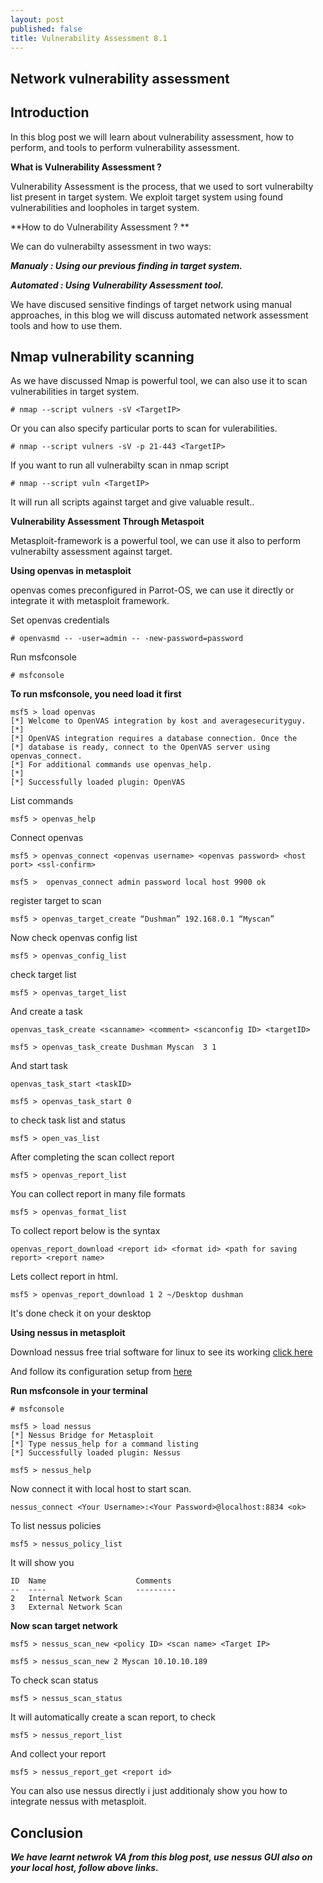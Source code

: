 ```yaml
---
layout: post
published: false
title: Vulnerability Assessment 8.1
---
```

## Network vulnerability assessment


## Introduction

In this blog post we will learn about vulnerability assessment, how to perform, and tools to perform vulnerability assessment.


**What is Vulnerability Assessment ?**


Vulnerability Assessment is the process, that we used to sort vulnerabilty list present in target system.
We exploit target system using found vulnerabilities and loopholes in target system.


**How to do Vulnerability Assessment ? **

We can do vulnerabilty assessment in two ways:

_**Manualy : Using our previous finding in target system.**_

_**Automated : Using Vulnerability Assessment tool.**_


We have discused sensitive findings of target network using manual approaches, in this blog we will discuss automated network assessment tools and how to use them.



Nmap vulnerability scanning
-------------------------------

As we have discussed Nmap is powerful tool, we can also use it to scan vulnerabilities in target system.


```
# nmap --script vulners -sV <TargetIP>
```

Or you can also specify particular ports to scan for vulerabilities.

```
# nmap --script vulners -sV -p 21-443 <TargetIP>
```

If you want to run all vulnerabilty scan in nmap script

```
# nmap --script vuln <TargetIP>
```

It will run all scripts against target and give valuable result..



**Vulnerability Assessment Through Metaspoit** 

Metasploit-framework is a powerful tool, we can use it also to perform vulnerabilty assessment against target.



**Using openvas in metasploit**

openvas comes preconfigured in Parrot-OS, we can use it directly or integrate it with metasploit framework.

Set openvas credentials 

```
# openvasmd -- -user=admin -- -new-password=password
```

Run msfconsole

```
# msfconsole
```

**To run msfconsole, you need load it first**

```
msf5 > load openvas
[*] Welcome to OpenVAS integration by kost and averagesecurityguy.
[*] 
[*] OpenVAS integration requires a database connection. Once the 
[*] database is ready, connect to the OpenVAS server using openvas_connect.
[*] For additional commands use openvas_help.
[*] 
[*] Successfully loaded plugin: OpenVAS 
```
List commands

```
msf5 > openvas_help
```
Connect openvas

```
msf5 > openvas_connect <openvas username> <openvas password> <host port> <ssl-confirm>
```

```
msf5 >  openvas_connect admin password local host 9900 ok
```

register target to scan

```
msf5 > openvas_target_create “Dushman” 192.168.0.1 “Myscan”
```
Now check openvas config list

```
msf5 > openvas_config_list
```


check target list

```
msf5 > openvas_target_list
```

And create a task 


```
openvas_task_create <scanname> <comment> <scanconfig ID> <targetID>
```

```
msf5 > openvas_task_create Dushman Myscan  3 1
```
And start task

```
openvas_task_start <taskID>
```


```
msf5 > openvas_task_start 0
```

to check task list and status

```
msf5 > open_vas_list
```

After completing the scan collect report

```
msf5 > openvas_report_list 
```

You can collect report in many file formats

```
msf5 > openvas_format_list
```
To collect report below is the syntax

```
openvas_report_download <report id> <format id> <path for saving report> <report name>
```
Lets collect report in html.

```
msf5 > openvas_report_download 1 2 ~/Desktop dushman
```

It's done check it on your desktop



**Using nessus in metasploit**

Download nessus free trial software for linux to see its working [click here](https://www.tenable.com/products/nessus/nessus-professional/evaluate)

And follow its configuration setup from [here](https://docs.tenable.com/nessus/Content/ConfigureNessus.htm)


**Run msfconsole in your terminal**

```
# msfconsole
```

```
msf5 > load nessus
[*] Nessus Bridge for Metasploit
[*] Type nessus_help for a command listing
[*] Successfully loaded plugin: Nessus
```

```
msf5 > nessus_help
```


Now connect it with local host to start scan.

```
nessus_connect <Your Username>:<Your Password>@localhost:8834 <ok>
```
To list nessus policies

```
msf5 > nessus_policy_list
```
It will show you 

```
ID  Name                    Comments
--  ----                    ---------
2   Internal Network Scan
3   External Network Scan
```


**Now scan target network**

```
msf5 > nessus_scan_new <policy ID> <scan name> <Target IP>
```


```
msf5 > nessus_scan_new 2 Myscan 10.10.10.189
```

To check scan status

```
msf5 > nessus_scan_status
```

It will automatically create a scan report, to check

```
msf5 > nessus_report_list
```

And collect your report 

```
msf5 > nessus_report_get <report id>
```

You can also use nessus directly  i just additionaly show you how to integrate nessus with metasploit.



## Conclusion

_**We have learnt netwrok VA from this blog post, use nessus GUI also on your local host, follow above links.**_
























































